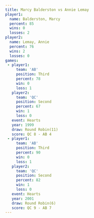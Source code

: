 ```yaml
---
title: Marcy Balderston vs Annie Lemay
player1:                 
  name: Balderston, Marcy
  percent: 85            
  wins: 0                
  losses: 2              
player2:                 
  name: Lemay, Annie     
  percent: 76            
  wins: 2                
  losses: 0              
games:
 - player1:         
     team: 'AB'     
     position: Third
     percent: 78    
     win: 0         
     loss: 1        
   player2:          
     team: 'QC'      
     position: Second
     percent: 67     
     win: 1          
     loss: 0         
   event: Hearts        
   year: 1999           
   draw: Round Robin(11)
   score: QC 8 - AB 4   
 - player1:         
     team: 'AB'     
     position: Third
     percent: 90    
     win: 0         
     loss: 1        
   player2:          
     team: 'QC'      
     position: Second
     percent: 82     
     win: 1          
     loss: 0         
   event: Hearts       
   year: 2001          
   draw: Round Robin(6)
   score: QC 9 - AB 7  
---
```

